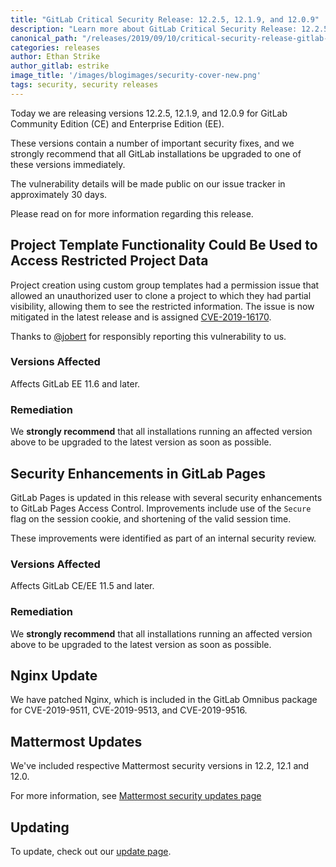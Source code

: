 ```yaml
---
title: "GitLab Critical Security Release: 12.2.5, 12.1.9, and 12.0.9"
description: "Learn more about GitLab Critical Security Release: 12.2.5, 12.1.9, and 12.0.9 for GitLab Community Edition (CE) and Enterprise Edition (EE)"
canonical_path: "/releases/2019/09/10/critical-security-release-gitlab-12-dot-2-dot-5-released/"
categories: releases
author: Ethan Strike
author_gitlab: estrike
image_title: '/images/blogimages/security-cover-new.png'
tags: security, security releases
---
```


Today we are releasing versions 12.2.5, 12.1.9, and 12.0.9 for GitLab Community Edition (CE) and Enterprise Edition (EE).

These versions contain a number of important security fixes, and we strongly recommend that all GitLab installations be upgraded to one of these versions immediately.

<!-- more -->

The vulnerability details will be made public on our issue tracker in approximately 30 days.

Please read on for more information regarding this release.

## Project Template Functionality Could Be Used to Access Restricted Project Data

Project creation using custom group templates had a permission issue that
allowed an unauthorized user to clone a project to which they had partial
visibility, allowing them to see the restricted information. The issue is
now mitigated in the latest release and is assigned
[CVE-2019-16170](https://cve.mitre.org/cgi-bin/cvename.cgi?name=CVE-2019-16170).

Thanks to [@jobert](https://hackerone.com/jobert) for responsibly reporting this
vulnerability to us.

### Versions Affected

Affects GitLab EE 11.6 and later.

### Remediation

We **strongly recommend** that all installations running an affected version
above to be upgraded to the latest version as soon as possible.

## Security Enhancements in GitLab Pages

GitLab Pages is updated in this release with several security enhancements
to GitLab Pages Access Control. Improvements include use of the `Secure`
flag on the session cookie, and shortening of the valid session time.

These improvements were identified as part of an internal security review.

### Versions Affected

Affects GitLab CE/EE 11.5 and later.

### Remediation

We **strongly recommend** that all installations running an affected version above to be upgraded to the latest version as soon as possible.

## Nginx Update

We have patched Nginx, which is included in the GitLab Omnibus package for CVE-2019-9511, CVE-2019-9513, and CVE-2019-9516.

## Mattermost Updates

We've included respective Mattermost security versions in 12.2, 12.1 and 12.0.

For more information, see [Mattermost security updates page](https://about.mattermost.com/security-updates/)

## Updating

To update, check out our [update page](/update/).
